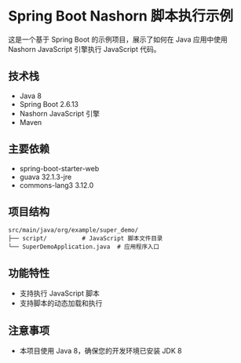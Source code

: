 # Spring Boot Nashorn 脚本执行示例

这是一个基于 Spring Boot 的示例项目，展示了如何在 Java 应用中使用 Nashorn JavaScript 引擎执行 JavaScript 代码。

## 技术栈

- Java 8
- Spring Boot 2.6.13
- Nashorn JavaScript 引擎
- Maven

## 主要依赖

- spring-boot-starter-web
- guava 32.1.3-jre
- commons-lang3 3.12.0

## 项目结构

```
src/main/java/org/example/super_demo/
├── script/          # JavaScript 脚本文件目录
└── SuperDemoApplication.java  # 应用程序入口
```

## 功能特性

- 支持执行 JavaScript 脚本
- 支持脚本的动态加载和执行

## 注意事项

- 本项目使用 Java 8，确保您的开发环境已安装 JDK 8